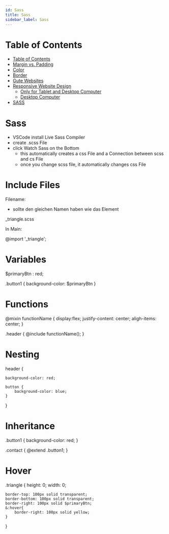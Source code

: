```yaml
---
id: Sass
title: Sass
sidebar_label: Sass
---
```


# Table of Contents

- [Table of Contents](#table-of-contents)
- [Margin vs. Padding](#margin-vs-padding)
- [Color](#color)
- [Border](#border)
- [Gute Websites](#gute-websites)
- [Responsive Website Design](#responsive-website-design)
  - [Only for Tablet and Desktop Computer](#only-for-tablet-and-desktop-computer)
  - [Desktop Computer](#desktop-computer)
- [SASS](#sass)

# Sass

- VSCode install Live Sass Compiler
- create .scss File
- click Watch Sass on the Bottom
    - this automatically creates a css File and a Connection between scss and cs File
    - once you change scss file, it automatically changes css File

# Include Files

Filename:

- sollte den gleichen Namen haben wie das Element

_triangle.scss

In Main:

@import '_triangle';

# Variables

$primaryBtn : red;

.button1 {
    background-color: $primaryBtn
}

# Functions

@mixin functionName {
    display:flex;
    justify-content: center;
    aligh-items: center;
}

.header {
    @include functionName();
}


# Nesting


header {

    background-color: red;
    
    button {
        background-color: blue;
    }
}

# Inheritance

.button1 {
    background-color: red;
}

.contact {
    @extend .button1;
}

# Hover

.triangle {
    height: 0;
    width: 0;

    border-top: 100px solid transparent;
    border-bottom: 100px solid transparent;
    border-right: 100px solid $primaryBtn;
    &:hover{
        border-right: 100px solid yellow;
    }
}